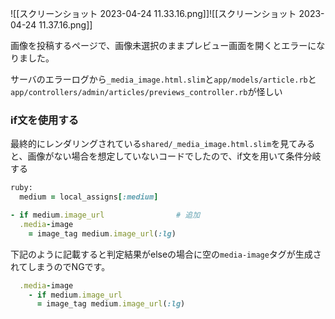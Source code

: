 
![[スクリーンショット 2023-04-24 11.33.16.png]]![[スクリーンショット 2023-04-24 11.37.16.png]]


画像を投稿するページで、画像未選択のままプレビュー画面を開くとエラーになりました。

サーバのエラーログから`_media_image.html.slim`と`app/models/article.rb`と`app/controllers/admin/articles/previews_controller.rb`が怪しい


### if文を使用する
最終的にレンダリングされている`shared/_media_image.html.slim`を見てみると、画像がない場合を想定していないコードでしたので、if文を用いて条件分岐する

```ruby
ruby:
  medium = local_assigns[:medium]

- if medium.image_url                # 追加
  .media-image
    = image_tag medium.image_url(:lg)
```

下記のように記載すると判定結果がelseの場合に空の`media-image`タグが生成されてしまうのでNGです。

```ruby
  .media-image
    - if medium.image_url
      = image_tag medium.image_url(:lg)
```